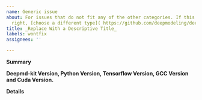```yaml
---
name: Generic issue
about: For issues that do not fit any of the other categories. If this doesn’t work
  right, [choose a different type]( https://github.com/deepmodeling/deepmd-kit/issues/new/choose).
title: _Replace With a Descriptive Title_
labels: wontfix
assignees: ''

---
```


**Summary**

<!--Please provide a clear and concise description of what the bug is.-->

**Deepmd-kit Version, Python Version, Tensorflow Version, GCC Version and Cuda Version.**

<!--Please specify precisely which Deepmd-kit version this issue was detected with on what build environment, (Python Version and GCC Version are in the first and second line of Python command line interface respectively. And check the Deepmd-kit Version with command line "print(deepmd.__version__)"). -->

<!--If necessary, specify what platform you are running on. -->

**Details**

<!--Please explain the issue in detail here-->
